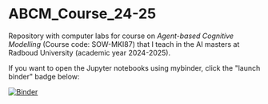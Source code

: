# ABCM_Course_24-25
Repository with computer labs for course on _Agent-based Cognitive Modelling_ (Course code: SOW-MKI87) that I teach in the AI masters at Radboud University (academic year 2024-2025).

If you want to open the Jupyter notebooks using mybinder, click the "launch binder" badge below:

[![Binder](https://mybinder.org/badge_logo.svg)](https://mybinder.org/v2/gh/marieke-woensdregt/ABCM_Course.git/master)
